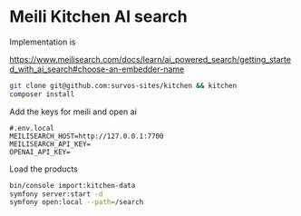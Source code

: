 # Meili Kitchen AI search

Implementation is

https://www.meilisearch.com/docs/learn/ai_powered_search/getting_started_with_ai_search#choose-an-embedder-name

```bash
git clone git@github.com:survos-sites/kitchen && kitchen
composer install
```

Add the keys for meili and open ai

```
#.env.local
MEILISEARCH_HOST=http://127.0.0.1:7700
MEILISEARCH_API_KEY=
OPENAI_API_KEY=
```

Load the products

```bash
bin/console import:kitchen-data
symfony server:start -d
symfony open:local --path=/search
```
